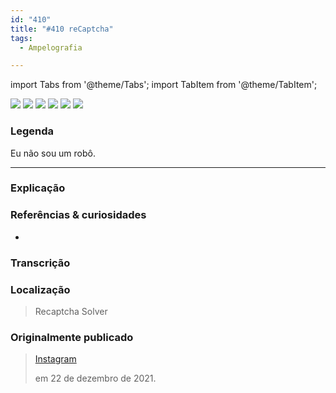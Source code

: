 ```yaml
---
id: "410"
title: "#410 reCaptcha"
tags:
  - Ampelografia

---
```


import Tabs from '@theme/Tabs';
import TabItem from '@theme/TabItem';

<Tabs>
  <TabItem value="1" label="1" default>
    <img src={require('https://bebiodicionario-com.s3.amazonaws.com/media/posts/202112/269787924_332068581821587_7094303604973833825_n_17922053558077396.jpg').default} />
  </TabItem>
  <TabItem value="2" label="2">
    <img src={require('https://bebiodicionario-com.s3.amazonaws.com/media/posts/202112/269736215_592594088519656_7911722302337862886_n_17933991760758643.jpg').default} />
  </TabItem>
  <TabItem value="3" label="3">
    <img src={require('https://bebiodicionario-com.s3.amazonaws.com/media/posts/202112/269763856_395242732356570_3908453475934291503_n_17869231940597730.jpg').default} />
  </TabItem>
  <TabItem value="4" label="4">
    <img src={require('https://bebiodicionario-com.s3.amazonaws.com/media/posts/202112/269710702_3148160648840531_4820582487607073297_n_17927614933875401.jpg').default} />
  </TabItem>
  <TabItem value="5" label="5">
    <img src={require('https://bebiodicionario-com.s3.amazonaws.com/media/posts/202112/269795192_609199100292461_7601798976730732220_n_17884612556559238.jpg').default} />
  </TabItem>
  <TabItem value="6" label="6">
    <img src={require('https://bebiodicionario-com.s3.amazonaws.com/media/posts/202112/269715014_582563506177809_7493266587747980998_n_18104017867283124.jpg').default} />
  </TabItem>
</Tabs>

### Legenda
Eu não sou um robô.

---

### Explicação


### Referências & curiosidades
- 

### Transcrição


### Localização
> Recaptcha Solver

### Originalmente publicado 
> [Instagram](https://www.instagram.com/p/CXycVZdrD5_/)
>
> em 22 de dezembro de 2021.




